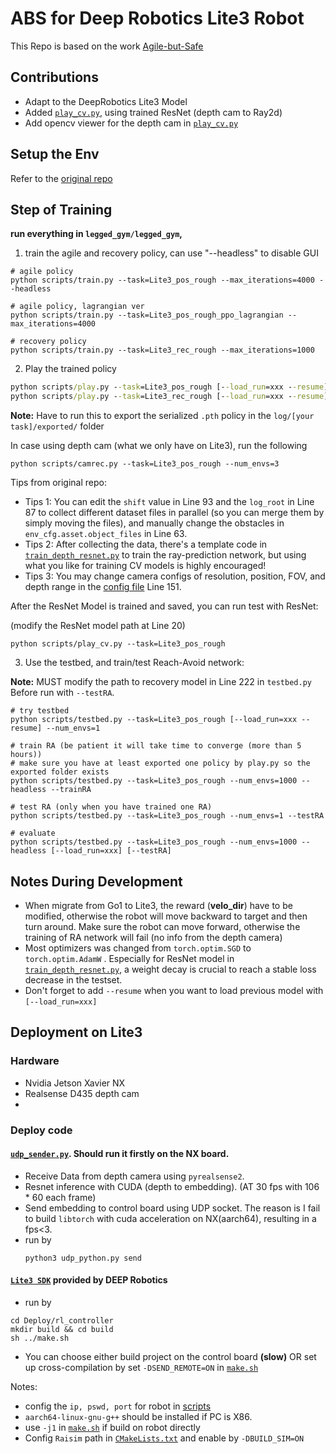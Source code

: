# ABS for Deep Robotics Lite3 Robot

This Repo is based on the work [Agile-but-Safe](https://agile-but-safe.github.io/) 



## Contributions

- Adapt to the DeepRobotics Lite3 Model
- Added [`play_cv.py`](ABS/training/legged_gym/legged_gym/scripts/play_cv.py), using trained ResNet (depth cam to Ray2d)
- Add opencv viewer for the depth cam in [`play_cv.py`](ABS/training/legged_gym/legged_gym/scripts/play_cv.py)



## Setup the Env 

Refer to the [original repo](https://github.com/LeCAR-Lab/ABS)



## Step of Training

**run everything in `legged_gym/legged_gym`,**



1. train the agile and recovery policy, can use "--headless" to disable GUI

```
# agile policy
python scripts/train.py --task=Lite3_pos_rough --max_iterations=4000 --headless

# agile policy, lagrangian ver
python scripts/train.py --task=Lite3_pos_rough_ppo_lagrangian --max_iterations=4000

# recovery policy
python scripts/train.py --task=Lite3_rec_rough --max_iterations=1000
```



2. Play the trained policy

```cmd
python scripts/play.py --task=Lite3_pos_rough [--load_run=xxx --resume]
python scripts/play.py --task=Lite3_rec_rough [--load_run=xxx --resume]
```

**Note:** Have to run this to export the serialized ``.pth`` policy in the ``log/[your task]/exported/`` folder 



In case using depth cam (what we only have on Lite3), run the following

```
python scripts/camrec.py --task=Lite3_pos_rough --num_envs=3
```

Tips from original repo: 

+ Tips 1: You can edit the `shift` value in Line 93 and the `log_root` in Line 87 to collect different dataset files in parallel (so you can merge them by simply moving the files), and manually change the obstacles in `env_cfg.asset.object_files` in Line 63.
+ Tips 2: After collecting the data, there's a template code in [`train_depth_resnet.py`](training/legged_gym/legged_gym/scripts/train_depth_resnet.py) to train the ray-prediction network, but using what you like for training CV models is highly encouraged!
+ Tips 3: You may change camera configs of resolution, position, FOV, and depth range in the [config file](training/legged_gym/legged_gym/envs/go1/go1_pos_config.py) Line 151.



After the ResNet Model is trained and saved, you can run test with ResNet:

(modify the ResNet model path at Line 20)

```
python scripts/play_cv.py --task=Lite3_pos_rough
```



3. Use the testbed, and train/test Reach-Avoid network:

**Note:** MUST modify the path to recovery model in Line 222 in ``testbed.py``  Before run with ``--testRA``. 

```
# try testbed
python scripts/testbed.py --task=Lite3_pos_rough [--load_run=xxx --resume] --num_envs=1

# train RA (be patient it will take time to converge (more than 5 hours)) 
# make sure you have at least exported one policy by play.py so the exported folder exists
python scripts/testbed.py --task=Lite3_pos_rough --num_envs=1000 --headless --trainRA

# test RA (only when you have trained one RA)
python scripts/testbed.py --task=Lite3_pos_rough --num_envs=1 --testRA

# evaluate
python scripts/testbed.py --task=Lite3_pos_rough --num_envs=1000 --headless [--load_run=xxx] [--testRA]
```


## Notes During Development

- When migrate from Go1 to Lite3, the reward (**velo_dir**) have to be modified, otherwise the robot will move backward to target and then turn around. Make sure the robot can move forward, otherwise the training of RA network will fail (no info from the depth camera)
- Most optimizers was changed from ``torch.optim.SGD`` to ``torch.optim.AdamW`` . Especially for ResNet model in [`train_depth_resnet.py`](training/legged_gym/legged_gym/scripts/train_depth_resnet.py), a weight decay is crucial to reach a stable loss decrease in the testset. 
- Don't forget to add ``--resume`` when you want to load previous model with ``[--load_run=xxx]``


## Deployment on Lite3

### Hardware
- Nvidia Jetson Xavier NX 
- Realsense D435 depth cam
- 

### Deploy code

#### [`udp_sender.py`](Deploy/NX/udp_sender.py). Should run it firstly on the NX board. 

- Receive Data from depth camera using `pyrealsense2`.
- Resnet inference with CUDA (depth to embedding). (AT 30 fps with 106 * 60 each frame)
- Send embedding to control board using UDP socket. The reason is I fail to build ``libtorch`` with cuda acceleration on NX(aarch64), resulting in a fps<3.
- run by 
    ```
    python3 udp_python.py send
    ```

#### [`Lite3 SDK`](Deploy/rl_controller) provided by DEEP Robotics
- run by
```shell
cd Deploy/rl_controller
mkdir build && cd build
sh ../make.sh
```
- You can choose either build project on the control board **(slow)** OR set up cross-compilation by set `-DSEND_REMOTE=ON` in [`make.sh`](Deploy/rl_controller/make.sh)

Notes: 
- config the `ip, pswd, port` for robot in [scripts](Deploy/rl_controller/scripts/)
- `aarch64-linux-gnu-g++` should be installed if PC is X86.
- use `-j1` in [`make.sh`](Deploy/rl_controller/make.sh) if build on robot directly
- Config `Raisim` path in [`CMakeLists.txt`](Deploy/rl_controller/CMakeLists.txt) and enable by `-DBUILD_SIM=ON`


    

